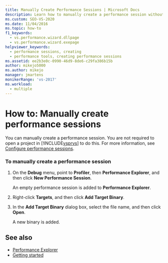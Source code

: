 ```yaml
---
title: Manually Create Performance Sessions | Microsoft Docs
description: Learn how to manually create a performance session without opening a project in Visual Studio.
ms.custom: SEO-VS-2020
ms.date: 11/04/2016
ms.topic: how-to
f1_keywords: 
  - vs.performance.wizard.dllpage
  - vs.performance.wizard.exepage
helpviewer_keywords: 
  - performance sessions, creating
  - performance tools, creating performance sessions
ms.assetid: ee2b3e0c-0990-46d9-8de6-c29fa386b15b
author: mikejo5000
ms.author: mikejo
manager: jmartens
monikerRange: 'vs-2017'
ms.workload: 
  - multiple
---
```

# How to: Manually create performance sessions
You can manually create a performance session. You are not required to open a project in [!INCLUDE[vsprvs](../code-quality/includes/vsprvs_md.md)] to do this. For more information, see [Configure performance sessions](../profiling/configuring-performance-sessions.md).

### To manually create a performance session

1. On the **Debug** menu, point to **Profiler**, then **Performance Explorer**, and then click **New Performance Session**.

     An empty performance session is added to **Performance Explorer**.

2. Right-click **Targets**, and then click **Add Target Binary**.

3. In the **Add Target Binary** dialog box, select the file name, and then click **Open**.

     A new binary is added.

## See also
- [Performance Explorer](../profiling/performance-explorer.md)
- [Getting started](../profiling/getting-started-with-performance-tools.md)
